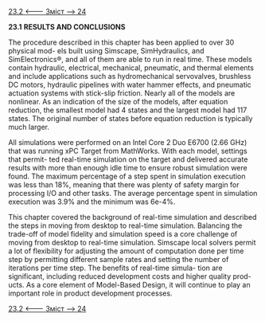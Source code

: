 [23.2 <--- ](23_2.md) [   Зміст   ](README.md) [--> 24](24.md)

**23.1**            **RESULTS AND CONCLUSIONS**

The procedure described in this chapter has been applied to over 30 physical mod- els built using Simscape, SimHydraulics, and SimElectronics®, and all of them are able to run in real time. These models contain hydraulic, electrical, mechanical, pneumatic, and thermal elements and include applications such as hydromechanical servovalves, brushless DC motors, hydraulic pipelines with water hammer effects, and pneumatic actuation systems with stick-slip friction. Nearly all of the models are nonlinear. As an indication of the size of the models, after equation reduction, the smallest model had 4 states and the largest model had 117 states. The original number of states before equation reduction is typically much larger.

All simulations were performed on an Intel Core 2 Duo E6700 (2.66 GHz) that was running xPC Target from MathWorks. With each model, settings that permit- ted real-time simulation on the target and delivered accurate results with more than enough idle time to ensure robust simulation were found. The maximum percentage of a step spent in simulation execution was less than 18%, meaning that there was plenty of safety margin for processing I/O and other tasks. The average percentage spent in simulation execution was 3.9% and the minimum was 6e-4%.

This chapter covered the background of real-time simulation and described the steps in moving from desktop to real-time simulation. Balancing the trade-off of model fidelity and simulation speed is a core challenge of moving from desktop to real-time simulation. Simscape local solvers permit a lot of flexibility for adjusting the amount of computation done per time step by permitting different sample rates and setting the number of iterations per time step. The benefits of real-time simula- tion are significant, including reduced development costs and higher quality prod- ucts. As a core element of Model-Based Design, it will continue to play an important role in product development processes.

[23.2 <--- ](23_2.md) [   Зміст   ](README.md) [--> 24](24.md)